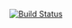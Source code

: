 [![Build Status](https://travis-ci.org/cfleschhut/railstutorial.png?branch=master)](https://travis-ci.org/cfleschhut/railstutorial)
